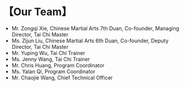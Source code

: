 # 【Our Team】

- Mr. Zongqi Xie, Chinese Martial Arts 7th Duan, Co-founder, Managing Director, Tai Chi Master 
- Ms. Zijun Liu, Chinese Martial Arts 6th Duan, Co-founder, Deputy Director, Tai Chi Master
- Mr. Yuping Wu, Tai Chi Trainer
- Ms. Jenny Wang, Tai Chi Trainer
- Mr. Chris Huang, Program Coordinator
- Ms. Yalan Qi, Program Coordinator
- Mr. Chaojie Wang, Chief Technical Officer

